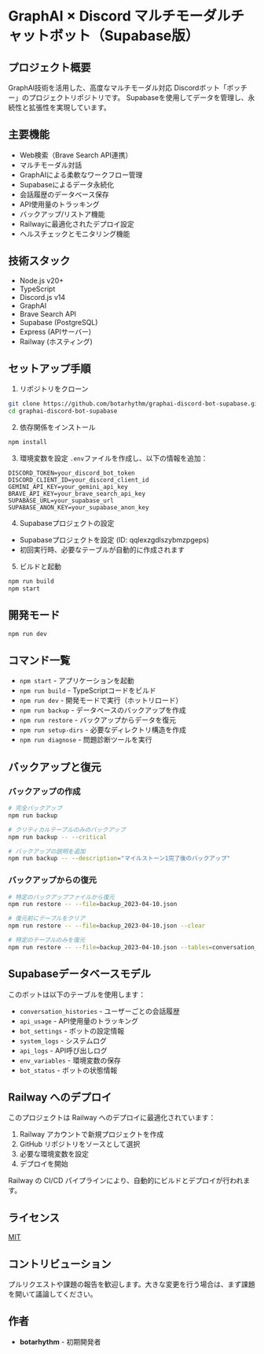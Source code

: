 # GraphAI × Discord マルチモーダルチャットボット（Supabase版）

## プロジェクト概要

GraphAI技術を活用した、高度なマルチモーダル対応 Discordボット「ボッチー」のプロジェクトリポジトリです。
Supabaseを使用してデータを管理し、永続性と拡張性を実現しています。

## 主要機能

- Web検索（Brave Search API連携）
- マルチモーダル対話
- GraphAIによる柔軟なワークフロー管理
- Supabaseによるデータ永続化
- 会話履歴のデータベース保存
- API使用量のトラッキング
- バックアップ/リストア機能
- Railwayに最適化されたデプロイ設定
- ヘルスチェックとモニタリング機能

## 技術スタック

- Node.js v20+
- TypeScript
- Discord.js v14
- GraphAI
- Brave Search API
- Supabase (PostgreSQL)
- Express (APIサーバー)
- Railway (ホスティング)

## セットアップ手順

1. リポジトリをクローン
```bash
git clone https://github.com/botarhythm/graphai-discord-bot-supabase.git
cd graphai-discord-bot-supabase
```

2. 依存関係をインストール
```bash
npm install
```

3. 環境変数を設定
`.env`ファイルを作成し、以下の情報を追加：
```
DISCORD_TOKEN=your_discord_bot_token
DISCORD_CLIENT_ID=your_discord_client_id
GEMINI_API_KEY=your_gemini_api_key
BRAVE_API_KEY=your_brave_search_api_key
SUPABASE_URL=your_supabase_url
SUPABASE_ANON_KEY=your_supabase_anon_key
```

4. Supabaseプロジェクトの設定
- Supabaseプロジェクトを設定 (ID: qqlexzgdlszybmzpgeps)
- 初回実行時、必要なテーブルが自動的に作成されます

5. ビルドと起動
```bash
npm run build
npm start
```

## 開発モード

```bash
npm run dev
```

## コマンド一覧

- `npm start` - アプリケーションを起動
- `npm run build` - TypeScriptコードをビルド
- `npm run dev` - 開発モードで実行（ホットリロード）
- `npm run backup` - データベースのバックアップを作成
- `npm run restore` - バックアップからデータを復元
- `npm run setup-dirs` - 必要なディレクトリ構造を作成
- `npm run diagnose` - 問題診断ツールを実行

## バックアップと復元

### バックアップの作成

```bash
# 完全バックアップ
npm run backup

# クリティカルテーブルのみのバックアップ
npm run backup -- --critical

# バックアップの説明を追加
npm run backup -- --description="マイルストーン1完了後のバックアップ"
```

### バックアップからの復元

```bash
# 特定のバックアップファイルから復元
npm run restore -- --file=backup_2023-04-10.json

# 復元前にテーブルをクリア
npm run restore -- --file=backup_2023-04-10.json --clear

# 特定のテーブルのみを復元
npm run restore -- --file=backup_2023-04-10.json --tables=conversation_histories,bot_settings
```

## Supabaseデータベースモデル

このボットは以下のテーブルを使用します：

- `conversation_histories` - ユーザーごとの会話履歴
- `api_usage` - API使用量のトラッキング
- `bot_settings` - ボットの設定情報
- `system_logs` - システムログ
- `api_logs` - API呼び出しログ
- `env_variables` - 環境変数の保存
- `bot_status` - ボットの状態情報

## Railway へのデプロイ

このプロジェクトは Railway へのデプロイに最適化されています：

1. Railway アカウントで新規プロジェクトを作成
2. GitHub リポジトリをソースとして選択
3. 必要な環境変数を設定
4. デプロイを開始

Railway の CI/CD パイプラインにより、自動的にビルドとデプロイが行われます。

## ライセンス

[MIT](LICENSE)

## コントリビューション

プルリクエストや課題の報告を歓迎します。大きな変更を行う場合は、まず課題を開いて議論してください。

## 作者

- **botarhythm** - 初期開発者

